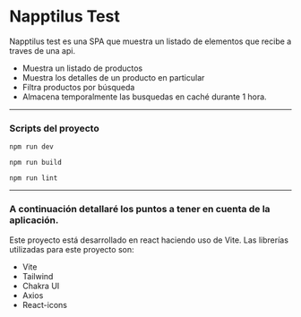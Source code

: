 # Napptilus Test

Napptilus test es una SPA que muestra un listado de elementos que recibe a traves de una api.

- Muestra un listado de productos
- Muestra los detalles de un producto en particular
- Filtra productos por búsqueda
- Almacena temporalmente las busquedas en caché durante 1 hora.
---

### Scripts del proyecto
``` 
npm run dev
```
``` 
npm run build
```
``` 
npm run lint
```
---

### A continuación detallaré los puntos a tener en cuenta de la aplicación.

Este proyecto está desarrollado en react haciendo uso de Vite.
Las librerías utilizadas para este proyecto son:

- Vite
- Tailwind
- Chakra UI
- Axios
- React-icons